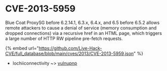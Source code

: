 # CVE-2013-5959

Blue Coat ProxySG before 6.2.14.1, 6.3.x, 6.4.x, and 6.5 before 6.5.2 allows remote attackers to cause a denial of service (memory consumption and dropped connections) via a recursive href in an HTML page, which triggers a large number of HTTP RW pipeline pre-fetch requests.

{% embed url="https://github.com/Live-Hack-CVE/full_database/blob/main/cves/2013/CVE-2013-5959.json" %}


* lochiiconnectivity ~> [vulnupnp](https://www.alice-snow.ru/2013/database/cve-2013-5959/vulnupnp-lochiiconnectivity)